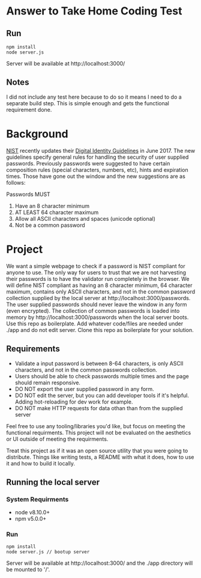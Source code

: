 # Answer to Take Home Coding Test

## Run 

```
npm install
node server.js
```

Server will be available at http://localhost:3000/ 

## Notes

I did not include any test here because to do so it means I need to do a separate build step. This is simple enough and gets the functional requirement done.

# Background

[NIST](https://www.nist.gov/) recently updates their [Digital Identity Guidelines](https://pages.nist.gov/800-63-3/) in June 2017.
The new guidelines specify general rules for handling the security of user supplied passwords.
Previously passwords were suggested to have certain composition rules (special characters, numbers, etc), hints and expiration times.
Those have gone out the window and the new suggestions are as follows:

Passwords MUST

1. Have an 8 character minimum
2. AT LEAST 64 character maximum
2. Allow all ASCII characters and spaces (unicode optional)
4. Not be a common password

# Project

We want a simple webpage to check if a password is NIST compliant for anyone to use. The only way for users to trust that we are not harvesting their passwords is to have the validator run completely in the browser. We will define NIST compliant as having an 8 character minimum, 64 character maximum, contains only ASCII characters, and not in the common password collection supplied by the local server at http://localhost:3000/passwords. The user supplied passwords should never leave the window in any form (even encrypted). The collection of common passwords is loaded into memory by http://localhost:3000/passwords when the local server boots. Use this repo as boilerplate. Add whatever code/files are needed under ./app and do not edit server. Clone this repo as boilerplate for your solution.

## Requirements

* Validate a input password is between 8-64 characters, is only ASCII characters, and not in the common passwords collection.
* Users should be able to check passwords multiple times and the page should remain responsive.
* DO NOT export the user supplied password in any form.
* DO NOT edit the server, but you can add developer tools if it's helpful. Adding hot-reloading for dev work for example.
* DO NOT make HTTP requests for data othan than from the supplied server

Feel free to use any tooling/libraries you'd like, but focus on meeting the functional requirments. This project will not be evaluated on the aesthetics or UI outside of meeting the requirments.

Treat this project as if it was an open source utility that you were going to distribute. Things like writing tests, a README with what it does, how to use it and how to build it locally.

## Running the local server

### System Requirments

* node v8.10.0+
* npm v5.0.0+

### Run

```
npm install
node server.js // bootup server
```

Server will be available at http://localhost:3000/ and the ./app directory will be mounted to '/'.
